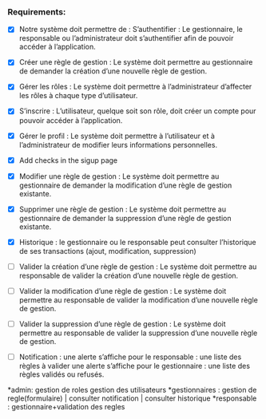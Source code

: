 ### Requirements:

- [x] Notre système doit permettre de :
      S’authentifier : Le gestionnaire, le responsable ou l’administrateur doit s’authentifier afin de pouvoir accéder à l’application.
- [x] Créer une règle de gestion : Le système doit permettre au gestionnaire de demander la création d’une nouvelle règle de gestion.
- [x] Gérer les rôles : Le système doit permettre à l’administrateur d’affecter les rôles à chaque type d’utilisateur.
- [x] S’inscrire : L’utilisateur, quelque soit son rôle, doit créer un compte pour pouvoir accéder à l’application.

- [x] Gérer le profil : Le système doit permettre à l’utilisateur et à l’administrateur de modifier leurs informations personnelles.

- [x] Add checks in the sigup page

- [x] Modifier une règle de gestion : Le système doit permettre au gestionnaire de demander la modification d’une règle de gestion existante.

- [x] Supprimer une règle de gestion : Le système doit permettre au gestionnaire de demander la suppression d’une règle de gestion existante.

- [x] Historique : le gestionnaire ou le responsable peut consulter l’historique de ses transactions (ajout, modification, suppression)

- [ ] Valider la création d’une règle de gestion : Le système doit permettre au responsable de valider la création d’une nouvelle règle de gestion.

- [ ] Valider la modification d’une règle de gestion : Le système doit permettre au responsable de valider la modification d’une nouvelle règle de gestion.

- [ ] Valider la suppression d’une règle de gestion : Le système doit permettre au responsable de valider la suppression d’une nouvelle règle de gestion.

- [ ] Notification : une alerte s’affiche pour le responsable : une liste des règles à valider
      une alerte s’affiche pour le gestionnaire : une liste des règles validés ou refusés.

*admin: gestion de roles gestion des utilisateurs
*gestionnaires : gestion de regle(formulaire) | consulter notification | consulter historique
\*responsable : gestionnaire+validation des regles

